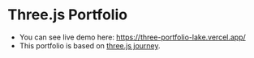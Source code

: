 # Three.js Portfolio

- You can see live demo here: https://three-portfolio-lake.vercel.app/
- This portfolio is based on [three.js journey](https://threejs-journey.com/).
